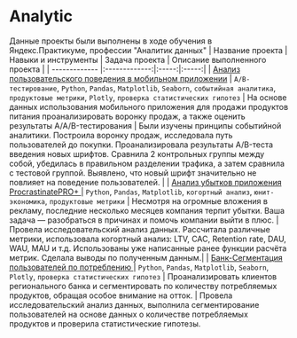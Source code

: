 # Analytic
Данные проекты были выполнены в ходе обучения в Яндекс.Практикуме, профессии "Аналитик данных"
| Название проекта        | Навыки и инструменты           | Задача проекта  | Описание выполненного проекта  |
| ------------- |:-------------:|:-----:|:-----:|
| [Анализ пользовательского поведения в мобильном приложении](https://github.com/Laurel007/Analytic/tree/9d9212d03b2b12ca7356f61929c584392ad31632/%D0%90%D0%BD%D0%B0%D0%BB%D0%B8%D0%B7_%D0%BF%D0%BE%D0%B2%D0%B5%D0%B4%D0%B5%D0%BD%D0%B8%D1%8F_%D0%BF%D0%BE%D0%BB%D1%8C%D0%B7%D0%BE%D0%B2%D0%B0%D1%82%D0%B5%D0%BB%D1%8F_%D0%B2_%D0%9C%D0%9F)      | `A/B-тестирование`, `Python`, `Pandas`, `Matplotlib`, `Seaborn`, `событийная аналитика`, `продуктовые метрики`, `Plotly`, `проверка статистических гипотез` | На основе данных использования мобильного приложения для продажи продуктов питания проанализировать воронку продаж, а также оценить результаты A/A/B-тестирования  | Были изучены принципы событийной аналитики. Построила воронку продаж, исследовала путь пользователей до покупки. Проанализировала результаты A/B-теста введения новых шрифтов. Сравнила 2 контрольных группы между собой, убедилась в правильном разделении трафика, а затем сравнила с тестовой группой. Выявлено, что новый шрифт значительно не повлияет на поведение пользователей.    |
| [Анализ убытков приложения ProcrastinatePRO+  ](https://github.com/Laurel007/Analytic/blob/main/Анализ_убытков_приложения/Анализ%20убытков%20приложения%20ProcrastinatePRO%2B%20(1).ipynb)      |  `Python`, `Pandas`, `Matplotlib`, `когортный анализ`, `юнит-экономика`, `продуктовые метрики`   |   Несмотря на огромные вложения в рекламу, последние несколько месяцев компания терпит убытки. Ваша задача — разобраться в причинах и помочь компании выйти в плюс. |Провела исследовательский анализ данных. Рассчитала различные метрики, использовала когортный анализ: LTV, CAC, Retention rate, DAU, WAU, MAU и т.д. Использованы уже написанные ранее функции расчёта метрик. Сделала выводы по полученным данным.|
| [Банк-Сегментация пользователей по потреблению ](https://github.com/Laurel007/Analytic/tree/6960b9fb2d7b2dd4367069e00aa243b2114c7e84/%D0%A1%D0%B5%D0%B3%D0%BC%D0%B5%D0%BD%D1%82%D0%B0%D1%86%D0%B8%D1%8F_%D0%BA%D0%BB%D0%B8%D0%B5%D0%BD%D1%82%D0%BE%D0%B2_%D0%B1%D0%B0%D0%BD%D0%BA%D0%B0)| `Python`, `Pandas`, `Matplotlib`, `Seaborn`, `Plotly`, `проверка статистических гипотез`   |   Проанализировать клиентов регионального банка и сегментировать по количеству потребляемых продуктов, обращая особое внимание на отток. | Провела исследовательский анализ данных, выполнила сегментирование пользователей на основе данных о количестве потребляемых продуктов и проверила статистические гипотезы.


